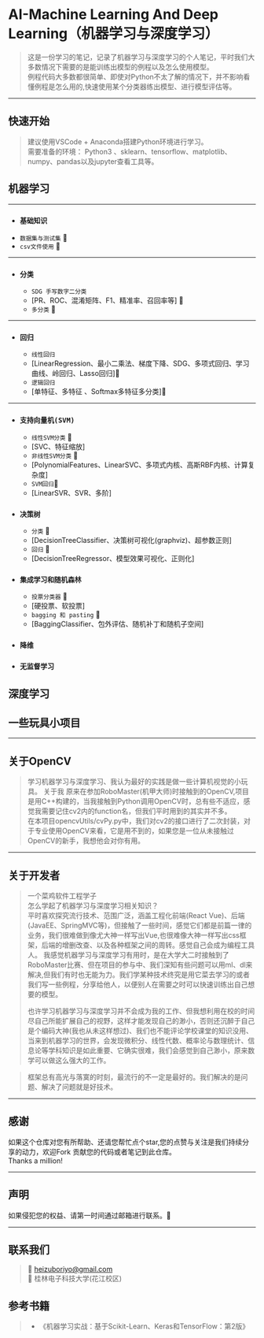 # AI-Machine  Learning  And  Deep  Learning（机器学习与深度学习）  
> 这是一份学习的笔记，记录了机器学习与深度学习的个人笔记，平时我们大多数情况下需要的是能训练出模型的例程以及怎么使用模型。    
> 例程代码大多数都很简单、即使对Python不太了解的情况下，并不影响看懂例程是怎么用的,快速使用某个分类器练出模型、进行模型评估等。  
---

## 快速开始  
> 建议使用VSCode + Anaconda搭建Python环境进行学习。  
> 需要准备的环境： Python3 、sklearn、tensorflow、matplotlib、numpy、pandas以及jupyter查看工具等。    


## 机器学习   

---  
* ### `基础知识`
-   `数据集与测试集`  🎉
  - `csv文件使用`  🎉
---
* ### `分类`
  - `SDG 手写数字二分类` 
  - [PR、ROC、混淆矩阵、F1、精准率、召回率等] 🎉
  - `多分类` 🎉
---
* ### `回归` 
  - `线性回归`  
  - [LinearRegression、最小二乘法、梯度下降、SDG、多项式回归、学习曲线、岭回归、Lasso回归]🎉
  - `逻辑回归` 
  - [单特征、多特征 、Softmax多特征多分类]🎉 
---
* ### `支持向量机(SVM)`
  -  `线性SVM分类` 🎉 
  -  [SVC、特征缩放]  
  -  `非线性SVM分类` 🎉 
  -  [PolynomialFeatures、LinearSVC、多项式内核、高斯RBF内核、计算复杂度]
  -  `SVM回归`🎉 
  -  [LinearSVR、SVR、多阶] 
  
* ### `决策树` 
  - `分类` 🎉 
  - [DecisionTreeClassifier、决策树可视化(graphviz)、超参数正则]  
  - `回归` 🎉 
  - [DecisionTreeRegressor、模型效果可视化、正则化]  

* ### `集成学习和随机森林`   
  - `投票分类器`    🎉 
  - [硬投票、软投票]  
  - `bagging 和 pasting`  🎉 
  - [BaggingClassifier、包外评估、随机补丁和随机子空间]  
* ### `降维`   

* ### `无监督学习`   

## 深度学习  



## 一些玩具小项目  


---  
## 关于OpenCV
>  学习机器学习与深度学习、我认为最好的实践是做一些计算机视觉的小玩具。 关于我 原来在参加RoboMaster(机甲大师)时接触到的OpenCV,项目是用C++构建的，当我接触到Python调用OpenCV时，总有些不适应，感觉我需要记住cv2内的function名，但我们平时用到的其实并不多。  
> 在本项目opencvUtils/cvPy.py中，我们对cv2的接口进行了二次封装，对于专业使用OpenCV来看，它是用不到的，如果您是一位从未接触过OpenCV的新手，我想他会对你有用。  




---



## 关于开发者 
> 一个菜鸡软件工程学子  
> 怎么学起了机器学习与深度学习相关知识？  
> 平时喜欢探究流行技术、范围广泛，涵盖工程化前端(React Vue)、后端(JavaEE、SpringMVC等)，但接触了一些时间，感觉它们都是前篇一律的业务，我们很难做到像尤大神一样写出Vue,也很难像大神一样写出css框架，后端的增删改查、以及各种框架之间的周转。感觉自己会成为编程工具人。  我感觉机器学习与深度学习有用时，是在大学大二时接触到了RoboMaster比赛、但在项目的参与中、我们深知有些问题可以用ml、dl来解决,但我们有时也无能为力。我们学某种技术终究是用它菜去学习的或者我们写一些例程，分享给他人，以便别人在需要之时可以快速训练出自己想要的模型。   
>
>也许学习机器学习与深度学习并不会成为我的工作、但我想利用在校的时间尽自己所能扩展自己的视野，这样才能发现自己的渺小，否则还沉醉于自己是个编码大神(我也从未这样想过)、我们也不能评论学校课堂的知识没用、当来到机器学习的世界，会发现微积分、线性代数、概率论与数理统计、信息论等学科知识是如此重要、它确实很难，我们会感觉到自己渺小，原来数学可以做这么强大的工作。  

> 框架总有高光与落寞的时刻，最流行的不一定是最好的。我们解决的是问题、解决了问题就是好技术。

---
## 感谢
如果这个仓库对您有所帮助、还请您帮忙点个star,您的点赞与关注是我们持续分享的动力，欢迎Fork 贡献您的代码或者笔记到此仓库。  
Thanks a million!

---

## 声明
如果侵犯您的权益、请第一时间通过邮箱进行联系。🦜

---

## 联系我们
> 📮 heizuboriyo@gmail.com  
> 🏫  桂林电子科技大学(花江校区)  

## 参考书籍  
> * 《机器学习实战：基于Scikit-Learn、Keras和TensorFlow：第2版》  